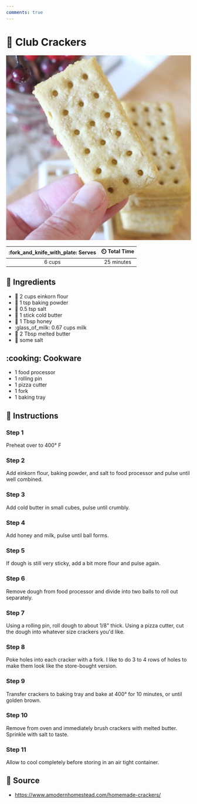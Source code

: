 ```yaml
---
comments: true
---
```

# :cookie: Club Crackers

![Club Crackers](../assets/images/club-crackers.jpg)

| :fork_and_knife_with_plate: Serves | :timer_clock: Total Time |
|:----------------------------------:|:-----------------------: |
| 6 cups | 25 minutes |

## :salt: Ingredients

- :ear_of_rice: 2 cups einkorn flour
- :dash: 1 tsp baking powder
- :salt: 0.5 tsp salt
- :butter: 1 stick cold butter
- :honey_pot: 1 Tbsp honey
- :glass_of_milk: 0.67 cups milk
- :butter: 2 Tbsp melted butter
- :salt: some salt

## :cooking: Cookware

- 1 food processor
- 1 rolling pin
- 1 pizza cutter
- 1 fork
- 1 baking tray

## :pencil: Instructions

### Step 1

Preheat over to 400° F

### Step 2

Add einkorn flour, baking powder, and salt to food processor and pulse until well combined.

### Step 3

Add cold butter in small cubes, pulse until crumbly.

### Step 4

Add honey and milk, pulse until ball forms.

### Step 5

If dough is still very sticky, add a bit more flour and pulse again.

### Step 6

Remove dough from food processor and divide into two balls to roll out separately.

### Step 7

Using a rolling pin, roll dough to about 1/8" thick. Using a pizza cutter, cut the dough into whatever size crackers
you'd like.

### Step 8

Poke holes into each cracker with a fork. I like to do 3 to 4 rows of holes to make them look like the store-bought
version.

### Step 9

Transfer crackers to baking tray and bake at 400° for 10 minutes, or until golden brown.

### Step 10

Remove from oven and immediately brush crackers with melted butter. Sprinkle with salt to taste.

### Step 11

Allow to cool completely before storing in an air tight container.

## :link: Source

- <https://www.amodernhomestead.com/homemade-crackers/>
